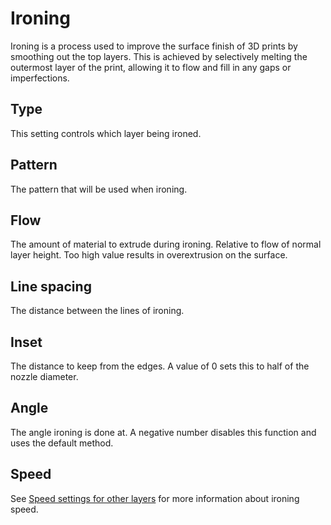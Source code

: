 # Ironing

Ironing is a process used to improve the surface finish of 3D prints by smoothing out the top layers. This is achieved by selectively melting the outermost layer of the print, allowing it to flow and fill in any gaps or imperfections.

## Type

This setting controls which layer being ironed.

## Pattern

The pattern that will be used when ironing.

## Flow

The amount of material to extrude during ironing. Relative to flow of normal layer height. Too high value results in overextrusion on the surface.

## Line spacing

The distance between the lines of ironing.

## Inset

The distance to keep from the edges. A value of 0 sets this to half of the nozzle diameter.

## Angle

The angle ironing is done at. A negative number disables this function and uses the default method.

## Speed

See [Speed settings for other layers](speed_settings_other_layers_speed#ironing-speed) for more information about ironing speed.
